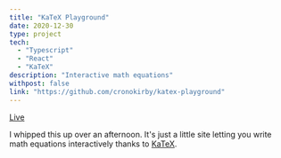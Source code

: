 ```yaml
---
title: "KaTeX Playground"
date: 2020-12-30
type: project
tech:
  - "Typescript"
  - "React"
  - "KaTeX"
description: "Interactive math equations"
withpost: false
link: "https://github.com/cronokirby/katex-playground"
---
```


[Live](https://katex-playground.cronokirby.com)

I whipped this up over an afternoon. It's just a little
site letting you write math equations interactively
thanks to [KaTeX](https://katex.org/).

